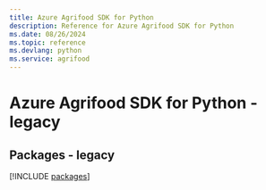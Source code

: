 ```yaml
---
title: Azure Agrifood SDK for Python
description: Reference for Azure Agrifood SDK for Python
ms.date: 08/26/2024
ms.topic: reference
ms.devlang: python
ms.service: agrifood
---
```

# Azure Agrifood SDK for Python - legacy
## Packages - legacy
[!INCLUDE [packages](agrifood-index.md)]